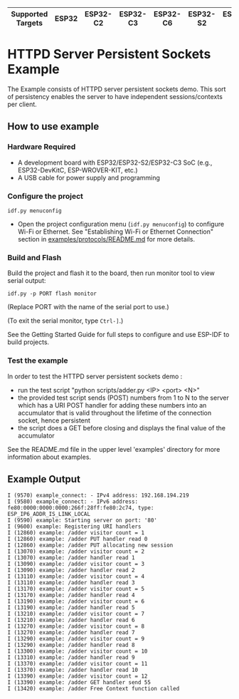 | Supported Targets | ESP32 | ESP32-C2 | ESP32-C3 | ESP32-C6 | ESP32-S2 | ESP32-S3 |
| ----------------- | ----- | -------- | -------- | -------- | -------- | -------- |

# HTTPD Server Persistent Sockets Example

The Example consists of HTTPD server persistent sockets demo.
This sort of persistency enables the server to have independent sessions/contexts per client.

## How to use example

### Hardware Required

* A development board with ESP32/ESP32-S2/ESP32-C3 SoC (e.g., ESP32-DevKitC, ESP-WROVER-KIT, etc.)
* A USB cable for power supply and programming

### Configure the project

```
idf.py menuconfig
```
* Open the project configuration menu (`idf.py menuconfig`) to configure Wi-Fi or Ethernet. See "Establishing Wi-Fi or Ethernet Connection" section in [examples/protocols/README.md](../../README.md) for more details.

### Build and Flash

Build the project and flash it to the board, then run monitor tool to view serial output:

```
idf.py -p PORT flash monitor
```

(Replace PORT with the name of the serial port to use.)

(To exit the serial monitor, type ``Ctrl-]``.)

See the Getting Started Guide for full steps to configure and use ESP-IDF to build projects.

### Test the example

In order to test the HTTPD server persistent sockets demo :

* run the test script "python scripts/adder.py \<IP\> \<port\> \<N\>"
* the provided test script sends (POST) numbers from 1 to N to the server which has a URI POST handler for adding these numbers into an accumulator that is valid throughout the lifetime of the connection socket, hence persistent
* the script does a GET before closing and displays the final value of the accumulator

See the README.md file in the upper level 'examples' directory for more information about examples.

## Example Output

```
I (9570) example_connect: - IPv4 address: 192.168.194.219
I (9580) example_connect: - IPv6 address: fe80:0000:0000:0000:266f:28ff:fe80:2c74, type: ESP_IP6_ADDR_IS_LINK_LOCAL
I (9590) example: Starting server on port: '80'
I (9600) example: Registering URI handlers
I (12860) example: /adder visitor count = 1
I (12860) example: /adder PUT handler read 0
I (12860) example: /adder PUT allocating new session
I (13070) example: /adder visitor count = 2
I (13070) example: /adder handler read 1
I (13090) example: /adder visitor count = 3
I (13090) example: /adder handler read 2
I (13110) example: /adder visitor count = 4
I (13110) example: /adder handler read 3
I (13170) example: /adder visitor count = 5
I (13170) example: /adder handler read 4
I (13190) example: /adder visitor count = 6
I (13190) example: /adder handler read 5
I (13210) example: /adder visitor count = 7
I (13210) example: /adder handler read 6
I (13270) example: /adder visitor count = 8
I (13270) example: /adder handler read 7
I (13290) example: /adder visitor count = 9
I (13290) example: /adder handler read 8
I (13300) example: /adder visitor count = 10
I (13310) example: /adder handler read 9
I (13370) example: /adder visitor count = 11
I (13370) example: /adder handler read 10
I (13390) example: /adder visitor count = 12
I (13390) example: /adder GET handler send 55
I (13420) example: /adder Free Context function called
```
